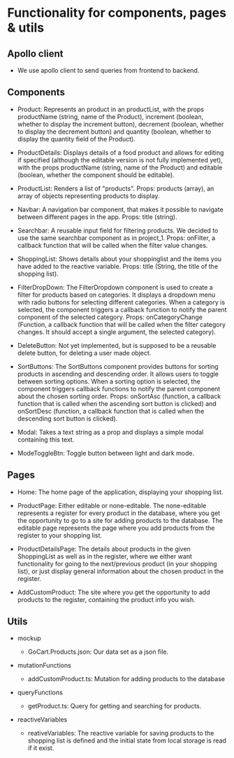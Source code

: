 # Functionality for components, pages & utils

## Apollo client

- We use apollo client to send queries from frontend to backend.

## Components

- Product: Represents an product in an productList, with the props productName (string, name of the Product), increment (boolean, whether to display the increment button), decrement (boolean, whether to display the decrement button) and quantity (boolean, whether to display the quantity field of the Product).

- ProductDetails: Displays details of a food product and allows for editing if specified (although the editable version is not fully implemented yet), with the props productName (string, name of the Product) and editable (boolean, whether the component should be editable).

- ProductList: Renders a list of "products". Props: products (array), an array of objects representing products to display.

- Navbar: A navigation bar component, that makes it possible to navigate between different pages in the app. Props: title (string).

- Searchbar: A reusable input field for filtering products. We decided to use the same searchbar component as in project_1. Props: onFilter, a callback function that will be called when the filter value changes.

- ShoppingList: Shows details about your shoppinglist and the items you have added to the reactive variable. Props: title (String, the title of the shopping list).

- FilterDropDown: The FilterDropdown component is used to create a filter for products based on categories. It displays a dropdown menu with radio buttons for selecting different categories. When a category is selected, the component triggers a callback function to notify the parent component of the selected category. Props: onCategoryChange (Function, a callback function that will be called when the filter category changes. It should accept a single argument, the selected category).

- DeleteButton: Not yet implemented, but is supposed to be a reusable delete button, for deleting a user made object.

- SortButtons: The SortButtons component provides buttons for sorting products in ascending and descending order. It allows users to toggle between sorting options. When a sorting option is selected, the component triggers callback functions to notify the parent component about the chosen sorting order. Props: onSortAsc (function, a callback function that is called when the ascending sort button is clicked) and onSortDesc (function, a callback function that is called when the descending sort button is clicked).

- Modal: Takes a text string as a prop and displays a simple modal containing this text.

- ModeToggleBtn: Toggle button between light and dark mode.

## Pages

- Home: The home page of the application, displaying your shopping list.

- ProductPage: Either editable or none-editable. The none-editable represents a register for every product in the database, where you get the opportunity to go to a site for adding products to the database. The editable page represents the page where you add products from the register to your shopping list.

- ProductDetailsPage: The details about products in the given ShoppingList as well as in the register, where we either want functionality for going to the next/previous product (in your shopping list), or just display general information about the chosen product in the register.

- AddCustomProduct: The site where you get the opportunity to add products to the register, containing the product info you wish.

## Utils

- mockup

  - GoCart.Products.json: Our data set as a json file.

- mutationFunctions

  - addCustomProduct.ts: Mutation for adding products to the database

- queryFunctions

  - getProduct.ts: Query for getting and searching for products.

- reactiveVariables

  - reativeVariables: The reactive variable for saving products to the shopping list is defined and the initial state from local storage is read if it exist.
